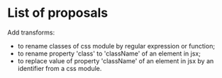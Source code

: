 # List of proposals

Add transforms:
* to rename classes of css module by regular expression or function;
* to rename property 'class' to 'className' of an element in jsx;
* to replace value of property 'className' of an element in jsx
by an identifier from a css module.
